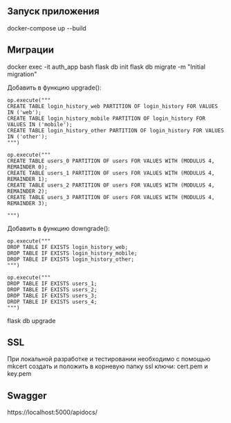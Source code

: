 ## Запуск приложения
docker-compose up --build 

## Миграции
docker exec -it auth_app bash
flask db init
flask db migrate -m "Initial migration"

Добавить в функцию upgrade():

    op.execute("""
    CREATE TABLE login_history_web PARTITION OF login_history FOR VALUES IN ('web');
    CREATE TABLE login_history_mobile PARTITION OF login_history FOR VALUES IN ('mobile');
    CREATE TABLE login_history_other PARTITION OF login_history FOR VALUES IN ('other');
    """)

    op.execute("""
    CREATE TABLE users_0 PARTITION OF users FOR VALUES WITH (MODULUS 4, REMAINDER 0);
    CREATE TABLE users_1 PARTITION OF users FOR VALUES WITH (MODULUS 4, REMAINDER 1);
    CREATE TABLE users_2 PARTITION OF users FOR VALUES WITH (MODULUS 4, REMAINDER 2);
    CREATE TABLE users_3 PARTITION OF users FOR VALUES WITH (MODULUS 4, REMAINDER 3);

    """)

Добавить в функцию downgrade():

    op.execute("""
    DROP TABLE IF EXISTS login_history_web;
    DROP TABLE IF EXISTS login_history_mobile;
    DROP TABLE IF EXISTS login_history_other;
    """)
    
    op.execute("""
    DROP TABLE IF EXISTS users_1;
    DROP TABLE IF EXISTS users_2;
    DROP TABLE IF EXISTS users_3;
    DROP TABLE IF EXISTS users_4;
    """) 

flask db upgrade

## SSL
При локальной разработке и тестировании  необходимо с помощью mkcert создать и положить в корневую папку ssl ключи: cert.pem и key.pem

## Swagger
https://localhost:5000/apidocs/
